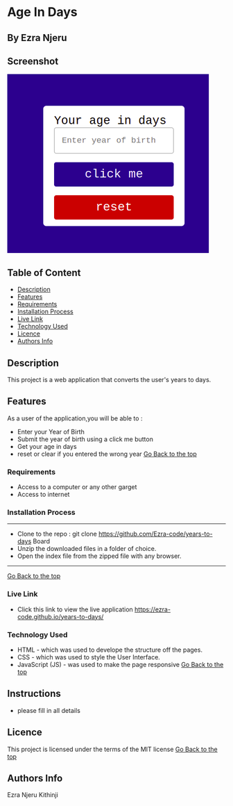 # Age In Days
 ## By Ezra Njeru
## Screenshot
 ![image](./assets/images/snapshot.png)
 ## Table of Content
 - [Description](#description)
 - [Features](#features)
 - [Requirements](#requirements)
 - [Installation Process](#installation-Process)
 - [Live Link](#Live-Link)
 - [Technology  Used](#technology-Used)
 - [Licence](#licence)
 - [Authors Info](#Authors-Info)
 ## Description
 <p>This project is a web application  that converts the user's years to days. </p>

## Features

As a user of the application,you will be able to :
* Enter  your Year of Birth
* Submit the year of birth using a click me button
* Get your age in days 
* reset or clear if you entered the wrong year
[Go Back to the top](#AgeInDays)
 ###  Requirements
 * Access to  a computer or any other garget
 * Access to internet
 ### Installation Process
 ****
* Clone to the repo : git clone https://github.com/Ezra-code/years-to-days Board
* Unzip the downloaded files in a folder of choice.
* Open the index file from the zipped file with any browser.
 ****
 [Go Back to the top](#AgeInDays)
### Live Link
- Click this link to view the live application https://ezra-code.github.io/years-to-days/
### Technology  Used
* HTML - which was used to develope the structure off the pages.
* CSS - which was used to style the User Interface.
* JavaScript (JS) - was used to make the page responsive
[Go Back to the top](#AgeInDays)
## Instructions
* please fill in all details
## Licence
This project is licensed under the terms of the MIT license
[Go Back to the top](#AgeInDays)
## Authors Info
Ezra Njeru Kithinji 